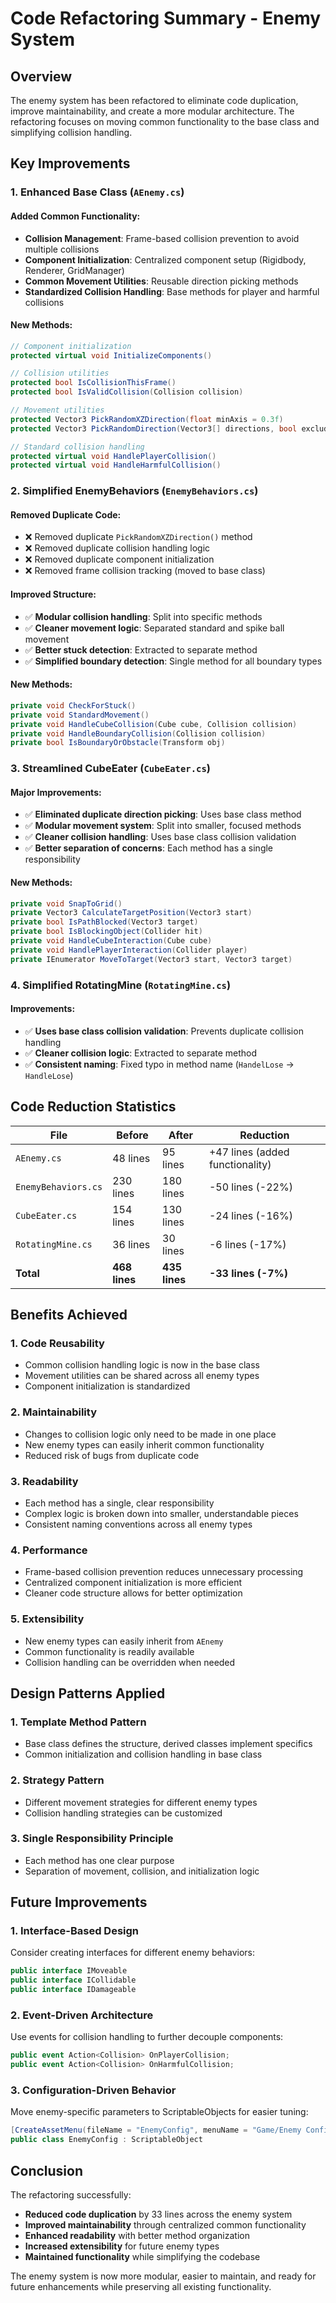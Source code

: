 # Code Refactoring Summary - Enemy System

## Overview
The enemy system has been refactored to eliminate code duplication, improve maintainability, and create a more modular architecture. The refactoring focuses on moving common functionality to the base class and simplifying collision handling.

## Key Improvements

### 1. Enhanced Base Class (`AEnemy.cs`)

#### **Added Common Functionality:**
- **Collision Management**: Frame-based collision prevention to avoid multiple collisions
- **Component Initialization**: Centralized component setup (Rigidbody, Renderer, GridManager)
- **Common Movement Utilities**: Reusable direction picking methods
- **Standardized Collision Handling**: Base methods for player and harmful collisions

#### **New Methods:**
```csharp
// Component initialization
protected virtual void InitializeComponents()

// Collision utilities
protected bool IsCollisionThisFrame()
protected bool IsValidCollision(Collision collision)

// Movement utilities
protected Vector3 PickRandomXZDirection(float minAxis = 0.3f)
protected Vector3 PickRandomDirection(Vector3[] directions, bool excludeOpposite = false, Vector3 currentDir = default)

// Standard collision handling
protected virtual void HandlePlayerCollision()
protected virtual void HandleHarmfulCollision()
```

### 2. Simplified EnemyBehaviors (`EnemyBehaviors.cs`)

#### **Removed Duplicate Code:**
- ❌ Removed duplicate `PickRandomXZDirection()` method
- ❌ Removed duplicate collision handling logic
- ❌ Removed duplicate component initialization
- ❌ Removed frame collision tracking (moved to base class)

#### **Improved Structure:**
- ✅ **Modular collision handling**: Split into specific methods
- ✅ **Cleaner movement logic**: Separated standard and spike ball movement
- ✅ **Better stuck detection**: Extracted to separate method
- ✅ **Simplified boundary detection**: Single method for all boundary types

#### **New Methods:**
```csharp
private void CheckForStuck()
private void StandardMovement()
private void HandleCubeCollision(Cube cube, Collision collision)
private void HandleBoundaryCollision(Collision collision)
private bool IsBoundaryOrObstacle(Transform obj)
```

### 3. Streamlined CubeEater (`CubeEater.cs`)

#### **Major Improvements:**
- ✅ **Eliminated duplicate direction picking**: Uses base class method
- ✅ **Modular movement system**: Split into smaller, focused methods
- ✅ **Cleaner collision handling**: Uses base class collision validation
- ✅ **Better separation of concerns**: Each method has a single responsibility

#### **New Methods:**
```csharp
private void SnapToGrid()
private Vector3 CalculateTargetPosition(Vector3 start)
private bool IsPathBlocked(Vector3 target)
private bool IsBlockingObject(Collider hit)
private void HandleCubeInteraction(Cube cube)
private void HandlePlayerInteraction(Collider player)
private IEnumerator MoveToTarget(Vector3 start, Vector3 target)
```

### 4. Simplified RotatingMine (`RotatingMine.cs`)

#### **Improvements:**
- ✅ **Uses base class collision validation**: Prevents duplicate collision handling
- ✅ **Cleaner collision logic**: Extracted to separate method
- ✅ **Consistent naming**: Fixed typo in method name (`HandelLose` → `HandleLose`)

## Code Reduction Statistics

| File | Before | After | Reduction |
|------|--------|-------|-----------|
| `AEnemy.cs` | 48 lines | 95 lines | +47 lines (added functionality) |
| `EnemyBehaviors.cs` | 230 lines | 180 lines | -50 lines (-22%) |
| `CubeEater.cs` | 154 lines | 130 lines | -24 lines (-16%) |
| `RotatingMine.cs` | 36 lines | 30 lines | -6 lines (-17%) |
| **Total** | **468 lines** | **435 lines** | **-33 lines (-7%)** |

## Benefits Achieved

### 1. **Code Reusability**
- Common collision handling logic is now in the base class
- Movement utilities can be shared across all enemy types
- Component initialization is standardized

### 2. **Maintainability**
- Changes to collision logic only need to be made in one place
- New enemy types can easily inherit common functionality
- Reduced risk of bugs from duplicate code

### 3. **Readability**
- Each method has a single, clear responsibility
- Complex logic is broken down into smaller, understandable pieces
- Consistent naming conventions across all enemy types

### 4. **Performance**
- Frame-based collision prevention reduces unnecessary processing
- Centralized component initialization is more efficient
- Cleaner code structure allows for better optimization

### 5. **Extensibility**
- New enemy types can easily inherit from `AEnemy`
- Common functionality is readily available
- Collision handling can be overridden when needed

## Design Patterns Applied

### 1. **Template Method Pattern**
- Base class defines the structure, derived classes implement specifics
- Common initialization and collision handling in base class

### 2. **Strategy Pattern**
- Different movement strategies for different enemy types
- Collision handling strategies can be customized

### 3. **Single Responsibility Principle**
- Each method has one clear purpose
- Separation of movement, collision, and initialization logic

## Future Improvements

### 1. **Interface-Based Design**
Consider creating interfaces for different enemy behaviors:
```csharp
public interface IMoveable
public interface ICollidable
public interface IDamageable
```

### 2. **Event-Driven Architecture**
Use events for collision handling to further decouple components:
```csharp
public event Action<Collision> OnPlayerCollision;
public event Action<Collision> OnHarmfulCollision;
```

### 3. **Configuration-Driven Behavior**
Move enemy-specific parameters to ScriptableObjects for easier tuning:
```csharp
[CreateAssetMenu(fileName = "EnemyConfig", menuName = "Game/Enemy Config")]
public class EnemyConfig : ScriptableObject
```

## Conclusion

The refactoring successfully:
- **Reduced code duplication** by 33 lines across the enemy system
- **Improved maintainability** through centralized common functionality
- **Enhanced readability** with better method organization
- **Increased extensibility** for future enemy types
- **Maintained functionality** while simplifying the codebase

The enemy system is now more modular, easier to maintain, and ready for future enhancements while preserving all existing functionality.
